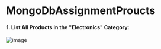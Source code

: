 # MongoDbAssignmentProucts


<h4>1. List All Products in the "Electronics" Category:</h4>

![image](https://github.com/user-attachments/assets/46c66977-bf83-4a5e-bc58-f92869cf6f2c)
